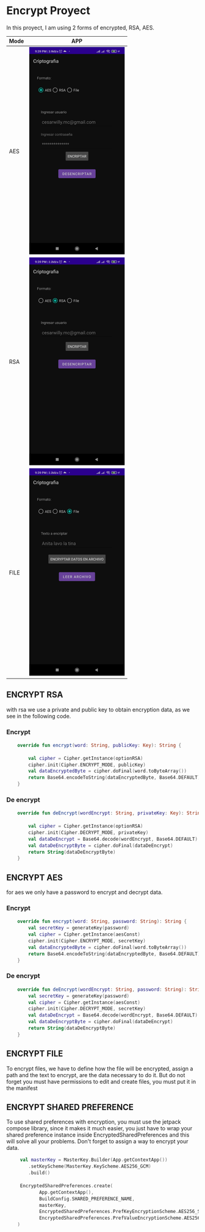 # Encrypt Proyect

In this proyect, I am using 2 forms of encrypted, RSA, AES.

| Mode| APP| 
| ----- | ---- |
| AES | <img src="assets/aes.jpeg" width="250">
| RSA | <img src="assets/rsa.jpeg" width="250">
| FILE| <img src="assets/file.jpeg" width="250">

## ENCRYPT RSA

with rsa we use a private and public key to obtain encryption data, as we see in the following code.

### Encrypt

```kotlin
    override fun encrypt(word: String, publicKey: Key): String {
    
        val cipher = Cipher.getInstance(optionRSA)
        cipher.init(Cipher.ENCRYPT_MODE, publicKey)
        val dataEncryptedByte = cipher.doFinal(word.toByteArray())
        return Base64.encodeToString(dataEncryptedByte, Base64.DEFAULT)
    }

```

### De encrypt

```kotlin
    override fun deEncrypt(wordEncrypt: String, privateKey: Key): String {

        val cipher = Cipher.getInstance(optionRSA)
        cipher.init(Cipher.DECRYPT_MODE, privateKey)
        val dataDeEncrypt = Base64.decode(wordEncrypt, Base64.DEFAULT)
        val dataDeEncryptByte = cipher.doFinal(dataDeEncrypt)
        return String(dataDeEncryptByte)
    }

```

## ENCRYPT AES
for aes we only have a password to encrypt and decrypt data.
### Encrypt

```kotlin
    override fun encrypt(word: String, password: String): String {
        val secretKey = generateKey(password)
        val cipher = Cipher.getInstance(aesConst)
        cipher.init(Cipher.ENCRYPT_MODE, secretKey)
        val dataEncryptedByte = cipher.doFinal(word.toByteArray())
        return Base64.encodeToString(dataEncryptedByte, Base64.DEFAULT)
    }

```

### De encrypt

```kotlin
    override fun deEncrypt(wordEncrypt: String, password: String): String {
        val secretKey = generateKey(password)
        val cipher = Cipher.getInstance(aesConst)
        cipher.init(Cipher.DECRYPT_MODE, secretKey)
        val dataDeEncrypt = Base64.decode(wordEncrypt, Base64.DEFAULT)
        val dataDeEncryptByte = cipher.doFinal(dataDeEncrypt)
        return String(dataDeEncryptByte)
    }

```

## ENCRYPT FILE
To encrypt files, we have to define how the file will be encrypted, assign a path and the text to encrypt, are the data necessary to do it.
But do not forget you must have permissions to edit and create files, you must put it in the manifest


## ENCRYPT SHARED PREFERENCE

To use shared preferences with encryption, you must use the jetpack compose library, since it makes it much easier, you just have to wrap your shared preference instance inside EncryptedSharedPreferences and this will solve all your problems.
Don't forget to assign a way to encrypt your data.

```kotlin
     val masterKey = MasterKey.Builder(App.getContextApp())
        .setKeyScheme(MasterKey.KeyScheme.AES256_GCM)
        .build()

     EncryptedSharedPreferences.create(
            App.getContextApp(),
            BuildConfig.SHARED_PREFERENCE_NAME,
            masterKey,
            EncryptedSharedPreferences.PrefKeyEncryptionScheme.AES256_SIV,
            EncryptedSharedPreferences.PrefValueEncryptionScheme.AES256_GCM
    )

```